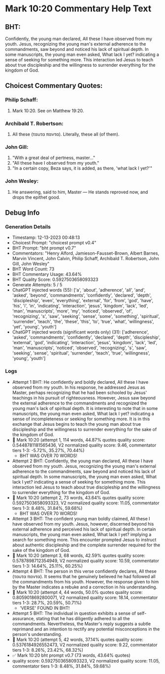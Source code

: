 # Mark 10:20 Commentary Help Text

## BHT:
Confidently, the young man declared, All these I have observed from my youth. Jesus, recognizing the young man's external adherence to the commandments, saw beyond and noticed his lack of spiritual depth. In some manuscripts, the young man even asked, What lack I yet? indicating a sense of seeking for something more. This interaction led Jesus to teach about true discipleship and the willingness to surrender everything for the kingdom of God.

## Choicest Commentary Quotes:
### Philip Schaff:
1. Mark 10:20. See on Matthew 19:20.
	


### Archibald T. Robertson:
1.  All these (ταυτα παντα). Literally,
these all (of them). 


### John Gill:
1. "With a great deal of pertness, master..." 
2. "All these have I observed from my youth."
3. "In a certain copy, Beza says, it is added, as there, 'what lack I yet?'"

### John Wesley:
1. He answering, said to him, Master — He stands reproved now, and drops the epithet good.



## Debug Info
### Generation Details
- Timestamp: 12-13-2023 00:48:13
- Choicest Prompt: "choicest prompt v0.4"
- BHT Prompt: "bht prompt v0.7"
- Commentators: "Henry Alford, Jamieson-Fausset-Brown, Albert Barnes, Marvin Vincent, John Calvin, Philip Schaff, Archibald T. Robertson, John Gill, John Wesley"
- BHT Word Count: 73
- BHT Commentary Usage: 43.64%
- BHT Quality Score: 0.5927503658093323
- Generate Attempts: 5 / 5
- ChatGPT injected words (55):
	['a', 'about', 'adherence', 'all', 'and', 'asked', 'beyond', 'commandments', 'confidently', 'declared', 'depth', 'discipleship', 'even', 'everything', 'external', 'for', 'from', 'god', 'have', 'his', 'i', 'in', 'indicating', 'interaction', 'jesus', 'kingdom', 'lack', 'led', 'man', 'manuscripts', 'more', 'my', 'noticed', 'observed', 'of', 'recognizing', 's', 'saw', 'seeking', 'sense', 'some', 'something', 'spiritual', 'surrender', 'teach', 'the', 'these', 'this', 'to', 'true', 'what', 'willingness', 'yet', 'young', 'youth']
- ChatGPT injected words (significant words only) (31):
	['adherence', 'asked', 'commandments', 'confidently', 'declared', 'depth', 'discipleship', 'external', 'god', 'indicating', 'interaction', 'jesus', 'kingdom', 'lack', 'led', 'man', 'manuscripts', 'noticed', 'observed', 'recognizing', 's', 'saw', 'seeking', 'sense', 'spiritual', 'surrender', 'teach', 'true', 'willingness', 'young', 'youth']

### Logs
- Attempt 1 BHT: He confidently and boldly declared, All these I have observed from my youth. In his response, he addressed Jesus as Master, perhaps recognizing that he had been schooled by Jesus' teachings in his pursuit of righteousness. However, Jesus saw beyond the external adherence to the commandments and recognized the young man's lack of spiritual depth. It is interesting to note that in some manuscripts, the young man even asked, What lack I yet? indicating a sense of incompleteness or seeking for something more. It is in this exchange that Jesus begins to teach the young man about true discipleship and the willingness to surrender everything for the sake of the kingdom of God.
- 🔄 Mark 10:20 (attempt 1, 114 words, 44.87% quotes quality score: 0.5448781181565436, V2 normalized quality score: 9.46, commentator tiers 1-3: -5.72%, 35.27%, 70.44%) 
	- BHT WAS OVER 70 WORDS!
- Attempt 2 BHT: Confidently, the young man declared, All these I have observed from my youth. Jesus, recognizing the young man's external adherence to the commandments, saw beyond and noticed his lack of spiritual depth. In some manuscripts, the young man even asked, What lack I yet? indicating a sense of seeking for something more. This interaction led Jesus to teach about true discipleship and the willingness to surrender everything for the kingdom of God.
- 🔄 Mark 10:20 (attempt 2, 73 words, 43.64% quotes quality score: 0.5927503658093323, V2 normalized quality score: 11.05, commentator tiers 1-3: 8.48%, 31.84%, 59.68%) 
	- BHT WAS OVER 70 WORDS!
- Attempt 3 BHT: The confident young man boldly claimed, All these I have observed from my youth. Jesus, however, discerned beyond his external adherence and perceived his lack of spiritual depth. In certain manuscripts, the young man even asked, What lack I yet? implying a search for something more. This encounter prompted Jesus to instruct about authentic discipleship and the complete surrender required for the sake of the kingdom of God.
- 🔄 Mark 10:20 (attempt 3, 68 words, 42.59% quotes quality score: 0.5787898712354949, V2 normalized quality score: 10.59, commentator tiers 1-3: 14.64%, 25.11%, 60.25%)
- Attempt 4 BHT: The person in this verse confidently declares, All these (ταυτα παντα). It seems that he genuinely believed he had followed all the commandments from his youth. However, the response given to him by the Master indicates a rebuke and a correction in his understanding.
- 🔄 Mark 10:20 (attempt 4, 44 words, 50.0% quotes quality score: 0.8059018692800071, V2 normalized quality score: 18.14, commentator tiers 1-3: 28.7%, 20.59%, 50.71%) 
	- 'VERSE' FOUND IN BHT!
- Attempt 5 BHT: The individual in question exhibits a sense of self-assurance, stating that he has diligently adhered to all the commandments. Nevertheless, the Master's reply suggests a subtle reprimand and an intention to rectify any potential misconceptions in the person's understanding.
- 🔄 Mark 10:20 (attempt 5, 42 words, 37.14% quotes quality score: 0.5376184926552473, V2 normalized quality score: 9.22, commentator tiers 1-3: 8.26%, 23.42%, 68.32%)
- ✅ Mark 10:20 bht prompt v0.7 (73 words, 43.64% quotes)
- quality score: 0.5927503658093323, V2 normalized quality score: 11.05, commentator tiers 1-3: 8.48%, 31.84%, 59.68%)